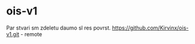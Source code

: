 # ois-v1
Par stvari sm zdeletu daumo sl res povrst.
https://github.com/Kirvinx/ois-v1.git - remote

